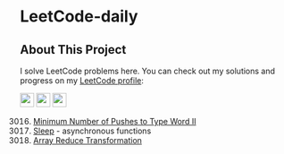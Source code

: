 # LeetCode-daily

## About This Project

I solve LeetCode problems here. You can check out my solutions and progress on my [LeetCode profile](https://leetcode.com/u/Mithula-cbw/):

<a href="mailto:mithula.cbw@gmail.com"><img src="https://img.shields.io/badge/Gmail-D14836?style=for-the-badge&logo=gmail&logoColor=white" height=25></a>
<a href="https://www.linkedin.com/in/mithula-chanthuka/"><img src="https://img.shields.io/badge/linkedin-%230077B5.svg?&style=for-the-badge&logo=linkedin&logoColor=white" height=25></a>
<a href="https://leetcode.com/u/Mithula-cbw/"><img src="https://img.shields.io/badge/LeetCode-F6C342?style=for-the-badge&logo=leetcode&logoColor=white" height=25></a>

3016. [Minimum Number of Pushes to Type Word II](https://leetcode.com/problems/minimum-number-of-pushes-to-type-word-ii/description/)
2621. [Sleep](https://leetcode.com/problems/sleep/description/) - asynchronous functions
2626. [Array Reduce Transformation](https://leetcode.com/problems/array-reduce-transformation/description/)
